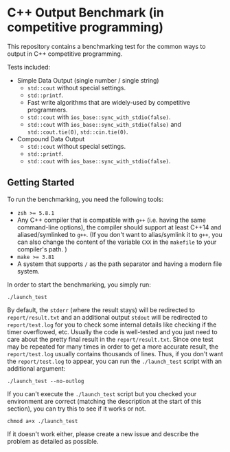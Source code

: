 # C++ Output Benchmark (in competitive programming)

This repository contains a benchmarking test for the common ways to output in C++ competitive programming.

Tests included:
- Simple Data Output (single number / single string)
  - `std::cout` without special settings.
  - `std::printf`.
  - Fast write algorithms that are widely-used by competitive programmers.
  - `std::cout` with `ios_base::sync_with_stdio(false)`.
  - `std::cout` with `ios_base::sync_with_stdio(false)` and `std::cout.tie(0)`, `std::cin.tie(0)`.
- Compound Data Output
  - `std::cout` without special settings.
  - `std::printf`.
  - `std::cout` with `ios_base::sync_with_stdio(false)`.

## Getting Started

To run the benchmarking, you need the following tools:
- `zsh >= 5.8.1`
- Any C++ compiler that is compatible with `g++` (i.e. having the same command-line options), the compiler should support at least C++14 and aliased/symlinked to `g++`. (If you don't want to alias/symlink it to `g++`, you can also change the content of the variable `CXX` in the `makefile` to your compiler's path. )
- `make >= 3.81`
- A system that supports `/` as the path separator and having a modern file system.

In order to start the benchmarking, you simply run:
```shell
./launch_test
```
By default, the `stderr` (where the result stays) will be redirected to `report/result.txt` and an additional output `stdout` will be redirected to `report/test.log` for you to check some internal details like checking if the timer overflowed, etc. Usually the code is well-tested and you just need to care about the pretty final result in the `report/result.txt`. Since one test may be repeated for many times in order to get a more accurate result, the `report/test.log` usually contains thousands of lines. Thus, if you don't want the `report/test.log` to appear, you can run the `./launch_test` script with an additional argument:
```shell
./launch_test --no-outlog
```
If you can't execute the `./launch_test` script but you checked your environment are correct (matching the description at the start of this section), you can try this to see if it works or not.
```shell
chmod a+x ./launch_test
```
If it doesn't work either, please create a new issue and describe the problem as detailed as possible.
